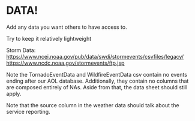 # DATA!

Add any data you want others to have access to.

Try to keep it relatively lightweight

Storm Data: 
    https://www.ncei.noaa.gov/pub/data/swdi/stormevents/csvfiles/legacy/
    https://www.ncdc.noaa.gov/stormevents/ftp.jsp


Note the TornadoEventData and WildfireEventData csv contain no events ending after our AOL database. Additionally, they contain no columns that are composed entirely of NAs. Aside from that, the data sheet should still apply.

Note that the source column in the weather data should talk about the service reporting.